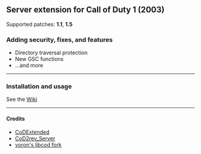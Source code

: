 ## Server extension for Call of Duty 1 (2003)
Supported patches: **1.1**, **1.5**
### Adding security, fixes, and features
- Directory traversal protection
- New GSC functions
- ...and more
___
### Installation and usage
See the [Wiki](https://github.com/codbridge/libcod1/wiki)
___
#### Credits
- [CoDExtended](https://github.com/xtnded/codextended)
- [CoD2rev_Server](https://github.com/voron00/CoD2rev_Server)
- [voron's libcod fork](https://github.com/voron00/libcod)
